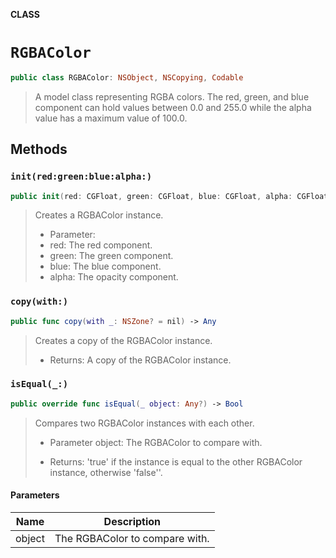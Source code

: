 **CLASS**

# `RGBAColor`

```swift
public class RGBAColor: NSObject, NSCopying, Codable
```

> A model class representing RGBA colors. The red, green, and blue component can hold values between 0.0 and 255.0 while the alpha value has a maximum value of 100.0.

## Methods
### `init(red:green:blue:alpha:)`

```swift
public init(red: CGFloat, green: CGFloat, blue: CGFloat, alpha: CGFloat)
```

> Creates a RGBAColor instance.
>
> - Parameter:
> - red: The red component.
> - green: The green component.
> - blue: The blue component.
> - alpha: The opacity component.

### `copy(with:)`

```swift
public func copy(with _: NSZone? = nil) -> Any
```

> Creates a copy of the RGBAColor instance.
>
> - Returns: A copy of the RGBAColor instance.

### `isEqual(_:)`

```swift
public override func isEqual(_ object: Any?) -> Bool
```

> Compares two RGBAColor instances with each other.
>
> - Parameter object: The RGBAColor to compare with.
>
> - Returns: 'true' if the instance is equal to the other RGBAColor instance, otherwise 'false''.

#### Parameters

| Name | Description |
| ---- | ----------- |
| object | The RGBAColor to compare with. |
